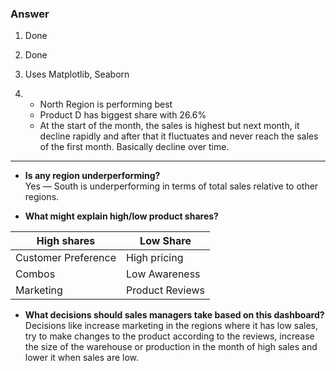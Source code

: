 ### Answer

1. Done

2. Done 

3. Uses Matplotlib, Seaborn

4.  - North Region is performing best 
    - Product D has biggest share with 26.6%
    - At the start of the month, the sales is highest but next month, it decline rapidly and after that it fluctuates and never reach the sales of the first month. Basically decline over time.

---

- **Is any region underperforming?**  
Yes — South is underperforming in terms of total sales relative to other regions.

- **What might explain high/low product shares?**  

|     High shares     |     Low Share     |
|---------------------|-------------------|
| Customer Preference |   High pricing    |
|   Combos            |   Low Awareness   |
|  Marketing          |  Product Reviews  |

- **What decisions should sales managers take based on this dashboard?**  
Decisions like increase marketing in the regions where it has low sales, try to make changes to the product according to the reviews, increase the size of the warehouse or production in the month of high sales and lower it when sales are low.



